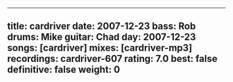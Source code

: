 
---
title: cardriver
date: 2007-12-23
bass:	Rob
drums:	Mike
guitar:	Chad
day: 2007-12-23
songs: [cardriver]
mixes: [cardriver-mp3]
recordings: cardriver-607
rating: 7.0
best: false
definitive: false
weight: 0
---
